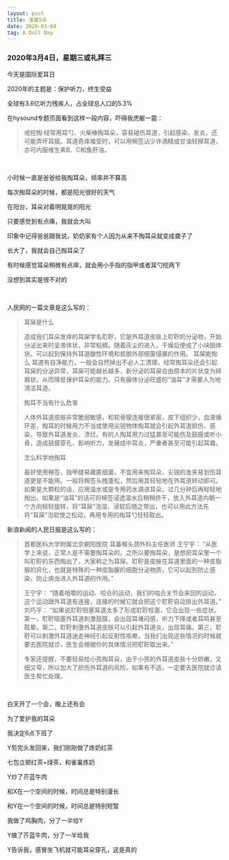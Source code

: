 ```yaml
---
layout: post
title: 凌晨5点
date: 2020-03-04
tag: A Dull Day
---
```


### 2020年3月4日，星期三或礼拜三

今天是国际爱耳日

2020年的主题是：保护听力，终生受益

全球有3.6亿听力残疾人，占全球总人口的5.3%

在hysound专题页面看到这样一段内容，吓得我虎躯一震：

>  戒挖掏:经常用耳勺、火柴棒掏耳朵，容易碰伤耳道，引起感染、发炎，还可能弄坏耳膜。耳道奇痒难受时，可以用棉签沾少许酒精或甘油轻擦耳道，亦可内服维生素B、C和鱼肝油。

<br/>

小时候一直是爸爸给我掏耳朵，频率并不算高

每次掏耳朵的时候，都是阳光很好的天气

在阳台，耳朵对着明晃晃的阳光

只要感觉到有点痛，我就会大叫

印象中记得爸爸跟我说，奶奶家有个人因为从来不掏耳朵就变成聋子了

长大了，我就会自己掏耳朵了

有时候感觉耳朵稍微有点痒，就会用小手指的指甲或者耳勺挖两下

没想到其实是很不对的

<br/>

人民网的一篇文章是这么写的：

> 耳屎是什么 
>
> 造成我们耳朵发痒的耳屎学名耵聍，它是外耳道皮肤上耵聍的分泌物，开始分泌出来时呈液体状，非常粘稠，随着灰尘的进入，干燥后便成了小块固体状。可以起到保持外耳道酸性环境和抵御外部细菌侵袭的作用。 耳屎能掏么 耳道有自净能力，一般会自然掉出不必人工清理，经常掏耳朵还会引起耳屎的分泌异常，耳屎可能越长越多，新分泌的耳屎会由原本的片状变为碎屑状，从而降低保护耳朵的能力。只有腺体分泌旺盛的“油耳”才需要人为地清洁耳道。 
>
> 掏耳不当有什么危害 
>
> 人体外耳道皮肤非常脆弱敏感，和软骨膜连接很紧密，皮下组织少，血液循环差，掏耳的时候用力不当或使用尖锐物体掏耳就会引起外耳道损伤、感染，导致外耳道发炎、溃烂。有的人掏耳用力过猛甚至可能伤及鼓膜或听小骨，造成鼓膜穿孔，影响听力，发展成中耳炎，严重者甚至可能引起耳聋。 
>
> 怎么科学地掏耳 
>
> 最好使用棉签，指甲缝易藏匿细菌，不宜用来掏耳朵，尖锐的发夹易划伤耳道更是不能用。一般将棉签头拽蓬松，然后用其轻轻地在外耳道转动即可。如果是大颗粒的话，应用温水或是专用药水滴进耳朵，过几分钟后再轻轻地掏出。如果是“油耳”的话可将棉签浸透温水后稍稍挤干，放入外耳道内朝一个方向轻轻旋转，将“耳屎”泡湿、浸软后随之带出，也可以用此方法先将“耳屎”泡软使之松动，再用专用的掏耳勺轻轻取出。

新浪新闻的人民日报是这么写的： 

> 首都医科大学附属北京朝阳医院 耳鼻喉头颈外科主任医师 王宁宇： “从医学上来说，正常人是不需要掏耳朵的。之所以要掏耳朵，是想把耳朵里一个叫耵聍的东西掏出了，大家称之为耳屎。耵聍是皮肤在耳道里面的一种皮脂腺的异化，也就是特殊的一种皮脂腺的细胞分泌物质，它可以起到防止感染，防止病虫进入外耳道的作用。” 
>
> 王宁宇： “随着咀嚼的运动、咬合的运动，我们的啮合关节会来回的运动，这个运动跟外耳道有连接，连接的时候它就会把这个耵聍自动排出外耳道。” 刘巧平： “如果说耵聍阻塞耳道太多了形成耵聍栓塞，它会出现一些症状。第一，耵聍阻塞外耳道刺激鼓膜，会出现耳堵闷感，听力下降或者耳鸣甚至眩晕。第二，耵聍刺激外耳道皮肤可以引起外耳道炎，出现耳痛。第三，耵聍可以刺激外耳道迷走神经引起反射性咳嗽，当我们出现这些情况的时候就要去医院就诊，医生会根据你的具体情况把耵聍取出来。” 
>
> 专家还提醒，不要轻易给小孩掏耳朵，由于小孩的外耳道皮肤十分娇嫩，又细又窄，所以加大了损伤外耳道的风险，如果有不适，一定要去医院就诊请医生帮忙处理。


<br/>

白天开了一个会，晚上还有会

为了爱护我的耳朵

我决定6点下班了

Y剪完头发回来，我们刚刚做了炼奶红茶

七包立顿红茶+绿茶，和雀巢炼奶

Y炒了芥蓝牛肉

和X在一个空间的时候，时间总是特别漫长

和Y在一个空间的时候，时间总是特别短暂

我做了鸡胸肉，分了一半给Y

Y做了芥蓝牛肉，分了一半给我

Y告诉我，感冒坐飞机就可能耳朵穿孔，这是真的

<br/>
